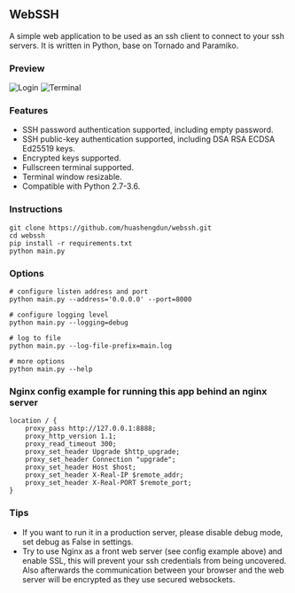 ## WebSSH
A simple web application to be used as an ssh client to connect to your ssh servers. It is written in Python, base on Tornado and Paramiko.

### Preview
![Login](https://github.com/huashengdun/webssh/raw/master/preview/login.png)
![Terminal](https://github.com/huashengdun/webssh/raw/master/preview/terminal.png)

### Features
* SSH password authentication supported, including empty password.
* SSH public-key authentication supported, including DSA RSA ECDSA Ed25519 keys.
* Encrypted keys supported.
* Fullscreen terminal supported.
* Terminal window resizable.
* Compatible with Python 2.7-3.6.

### Instructions
```
git clone https://github.com/huashengdun/webssh.git
cd webssh
pip install -r requirements.txt
python main.py
```

### Options
```
# configure listen address and port
python main.py --address='0.0.0.0' --port=8000

# configure logging level
python main.py --logging=debug

# log to file
python main.py --log-file-prefix=main.log

# more options
python main.py --help
```````

### Nginx config example for running this app behind an nginx server
```
location / { 
    proxy_pass http://127.0.0.1:8888;
    proxy_http_version 1.1;
    proxy_read_timeout 300;
    proxy_set_header Upgrade $http_upgrade;
    proxy_set_header Connection "upgrade";
    proxy_set_header Host $host;
    proxy_set_header X-Real-IP $remote_addr;
    proxy_set_header X-Real-PORT $remote_port;
} 
```

### Tips
* If you want to run it in a production server, please disable debug mode, set debug as False in settings.
* Try to use Nginx as a front web server (see config example above) and enable SSL, this will prevent your ssh credentials from being uncovered. Also afterwards the communication between your browser and the web server will be encrypted as they use secured websockets.
